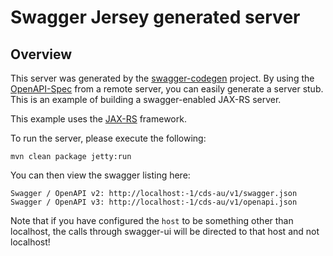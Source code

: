 # Swagger Jersey generated server

## Overview
This server was generated by the [swagger-codegen](https://github.com/swagger-api/swagger-codegen) project. By using the 
[OpenAPI-Spec](https://github.com/swagger-api/swagger-core/wiki) from a remote server, you can easily generate a server stub.  This
is an example of building a swagger-enabled JAX-RS server.

This example uses the [JAX-RS](https://jax-rs-spec.java.net/) framework.

To run the server, please execute the following:

```
mvn clean package jetty:run
```

You can then view the swagger listing here:

```
Swagger / OpenAPI v2: http://localhost:-1/cds-au/v1/swagger.json
Swagger / OpenAPI v3: http://localhost:-1/cds-au/v1/openapi.json
```

Note that if you have configured the `host` to be something other than localhost, the calls through
swagger-ui will be directed to that host and not localhost!